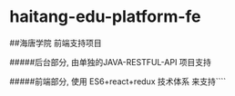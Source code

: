 # haitang-edu-platform-fe

##海唐学院 前端支持项目

#####后台部分, 由单独的JAVA-RESTFUL-API 项目支持

#####前端部分, 使用 ES6+react+redux 技术体系 来支持````